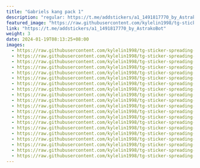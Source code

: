 ```yaml
---
title: "Gabriels kang pack 1"
description: "regular: https://t.me/addstickers/a1_1491817770_by_AstrakoBot"
featured_image: "https://raw.githubusercontent.com/kylelin1998/tg-sticker-spreading-worldwide-images/main/img/c00e84a2-58f8-48c6-b795-51968f900331.jpg"
link: "https://t.me/addstickers/a1_1491817770_by_AstrakoBot"
weight: 3
date: 2024-01-19T08:13:25+08:00
images:
  - https://raw.githubusercontent.com/kylelin1998/tg-sticker-spreading-worldwide-images/main/img/c00e84a2-58f8-48c6-b795-51968f900331.jpg
  - https://raw.githubusercontent.com/kylelin1998/tg-sticker-spreading-worldwide-images/main/img/5a6559aa-8256-4dc9-9403-32165018ddf1.jpg
  - https://raw.githubusercontent.com/kylelin1998/tg-sticker-spreading-worldwide-images/main/img/f88d5a81-07ed-4f71-bf74-365e9054b396.jpg
  - https://raw.githubusercontent.com/kylelin1998/tg-sticker-spreading-worldwide-images/main/img/f624d7db-b147-4ac9-9995-1af85b3d76af.jpg
  - https://raw.githubusercontent.com/kylelin1998/tg-sticker-spreading-worldwide-images/main/img/5055371a-1feb-499c-b584-179a337de8df.jpg
  - https://raw.githubusercontent.com/kylelin1998/tg-sticker-spreading-worldwide-images/main/img/150f439e-1cc8-499a-b752-58deebcffa79.jpg
  - https://raw.githubusercontent.com/kylelin1998/tg-sticker-spreading-worldwide-images/main/img/ade75d1f-a69f-47cf-a98a-504f40283265.jpg
  - https://raw.githubusercontent.com/kylelin1998/tg-sticker-spreading-worldwide-images/main/img/44d86dc3-a4aa-4875-876f-7e1b0978549a.jpg
  - https://raw.githubusercontent.com/kylelin1998/tg-sticker-spreading-worldwide-images/main/img/c9751d27-1169-4d5d-b357-609022cc4f16.jpg
  - https://raw.githubusercontent.com/kylelin1998/tg-sticker-spreading-worldwide-images/main/img/b40e56a4-0c82-4c4d-94f6-810d65ef1e00.jpg
  - https://raw.githubusercontent.com/kylelin1998/tg-sticker-spreading-worldwide-images/main/img/e2b24bdc-6343-4b7f-838b-a06dece37391.jpg
  - https://raw.githubusercontent.com/kylelin1998/tg-sticker-spreading-worldwide-images/main/img/e0d06879-65bf-4a0f-a508-7c0d35ef67cb.jpg
  - https://raw.githubusercontent.com/kylelin1998/tg-sticker-spreading-worldwide-images/main/img/b7f173b8-9da9-4632-b39f-dbdc80a172c0.jpg
  - https://raw.githubusercontent.com/kylelin1998/tg-sticker-spreading-worldwide-images/main/img/1058ae7c-3a4c-415d-9257-a5218c0d0676.jpg
  - https://raw.githubusercontent.com/kylelin1998/tg-sticker-spreading-worldwide-images/main/img/18dc2bdb-f155-4dd0-9056-03f636b3fc55.jpg
  - https://raw.githubusercontent.com/kylelin1998/tg-sticker-spreading-worldwide-images/main/img/14d7cba4-1935-4974-a9a0-a478bb0b1dd1.jpg
  - https://raw.githubusercontent.com/kylelin1998/tg-sticker-spreading-worldwide-images/main/img/80e96d66-6a26-44fd-a63b-ed8bad007399.jpg
  - https://raw.githubusercontent.com/kylelin1998/tg-sticker-spreading-worldwide-images/main/img/620a4a19-892a-4258-84f3-d680158db520.jpg
  - https://raw.githubusercontent.com/kylelin1998/tg-sticker-spreading-worldwide-images/main/img/16c85845-a421-4028-a105-bcae71f99265.jpg
  - https://raw.githubusercontent.com/kylelin1998/tg-sticker-spreading-worldwide-images/main/img/ed7267c6-db7e-449e-a4c4-88fa47c795b0.jpg
---
```

